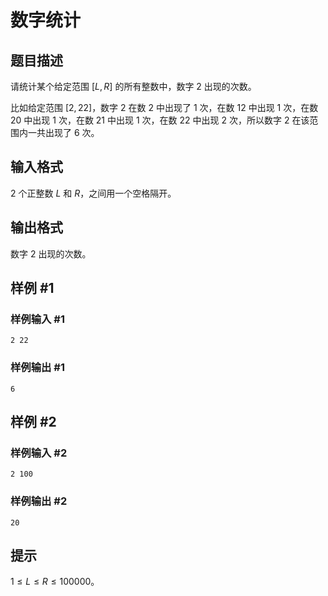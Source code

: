 # 数字统计

## 题目描述

请统计某个给定范围 $[L, R]$ 的所有整数中，数字 $2$ 出现的次数。

比如给定范围 $[2, 22]$，数字 $2$ 在数 $2$ 中出现了 $1$ 次，在数 $12$ 中出现 $1$ 次，在数 $20$ 中出现 $1$ 次，在数 $21$ 中出现 $1$ 次，在数 $22$ 中出现 $2$ 次，所以数字 $2$ 在该范围内一共出现了 $6$ 次。

## 输入格式

$2$ 个正整数 $L$ 和 $R$，之间用一个空格隔开。

## 输出格式

数字 $2$ 出现的次数。

## 样例 #1

### 样例输入 #1

```
2 22
```

### 样例输出 #1

```
6
```

## 样例 #2

### 样例输入 #2

```
2 100
```

### 样例输出 #2

```
20
```

## 提示

$1 ≤ L ≤R≤ 100000$。

